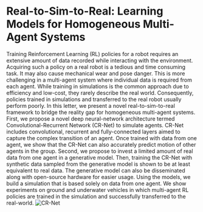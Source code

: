 # Real-to-Sim-to-Real: Learning Models for Homogeneous Multi-Agent Systems

Training Reinforcement Learning (RL) policies for a robot requires an extensive amount of data recorded while interacting with the environment. Acquiring such a policy on a real robot is a tedious and time consuming task. It may also cause mechanical wear and pose danger. This is more challenging in a multi-agent system where individual data is required from each agent. While training in simulations is the common approach due to efficiency and low-cost, they rarely describe the real world. Consequently, policies trained in simulations and transferred to the real robot usually perform poorly. In this letter, we present a novel real-to-sim-to-real framework to bridge the reality gap for homogeneous multi-agent systems. First, we propose a novel deep neural-network architecture termed Convolutional-Recurrent Network (CR-Net) to simulate agents. CR-Net includes convolutional, recurrent and fully-connected layers aimed to capture the complex transition of an agent. Once trained with data from one agent, we show that the CR-Net can also accurately predict motion of other agents in the group. Second, we propose to invest a limited amount of real data from one agent in a generative model. Then, training the CR-Net with synthetic data sampled from the generative model is shown to be at least equivalent to real data. The generative model can also be disseminated along with open-source hardware for easier usage. Using the models, we build a simulation that is based solely on data from one agent. We show experiments on ground and underwater vehicles in which multi-agent RL policies are trained in the simulation and successfully transferred to the real-world.
![CR-Net](https://user-images.githubusercontent.com/77546342/154935368-9ecf6c01-dff2-49f4-9b17-9a304920b26e.png)


